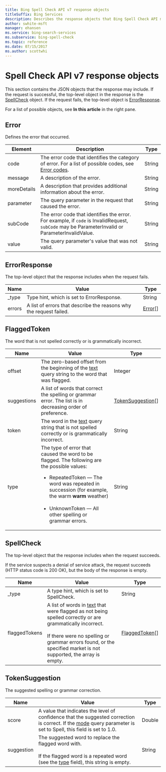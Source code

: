 ```yaml
---
title: Bing Spell Check API v7 response objects
titleSuffix: Bing Services
description: Describes the response objects that Bing Spell Check API may return in the JSON response.
author: swhite-msft
manager: ehansen
ms.service: bing-search-services
ms.subservice: bing-spell-check
ms.topic: reference
ms.date: 07/15/2017
ms.author: scottwhi
---
```


# Spell Check API v7 response objects

This section contains the JSON objects that the response may include. If the request is successful, the top-level object in the response is the [SpellCheck](#spellcheck) object. If the request fails, the top-level object is [ErrorResponse](#errorresponse). 

For a list of possible objects, see **In this article** in the right pane.

  
## Error  

Defines the error that occurred.  
  
|Element|Description|Type 
|-|-|-  
|<a name="error-code"></a>code|The error code that identifies the category of error. For a list of possible codes, see [Error codes](error-codes.md#error-codes).|String
|<a name="error-message"></a>message|A description of the error.|String 
|<a name="error-moredetails"></a>moreDetails|A description that provides additional information about the error.|String
|<a name="error-parameter"></a>parameter|The query parameter in the request that caused the error.|String
|<a name="error-subcode"></a>subCode|The error code that identifies the error. For example, if `code` is InvalidRequest, `subCode` may be ParameterInvalid or ParameterInvalidValue.|String
|<a name="error-value"></a>value|The query parameter's value that was not valid.|String
  
## ErrorResponse  

The top-level object that the response includes when the request fails.  
  
|Name|Value|Type
|-|-|-
|_type|Type hint, which is set to ErrorResponse.|String
|<a name="errors"></a>errors|A list of errors that describe the reasons why the request failed.|[Error](#error)[]  

## FlaggedToken

The word that is not spelled correctly or is grammatically incorrect.  
  
|Name|Value|Type
|-|-|-
|<a name="flaggedtoken-offset"></a>offset|The zero-based offset from the beginning of the [text](query-parameters.md#text) query string to the word that was flagged.|Integer  
|<a name="flaggedtoken-suggestions"></a>suggestions|A list of words that correct the spelling or grammar error. The list is in decreasing order of preference.|[TokenSuggestion](#tokensuggestion)[]  
|<a name="flaggedtoken-token"></a>token|The word in the [text](query-parameters.md#text) query string that is not spelled correctly or is grammatically incorrect.|String
|<a name="flaggedtoken-type"></a>type|The type of error that caused the word to be flagged. The following are the possible values:<ul><li>RepeatedToken &mdash; The word was repeated in succession (for example, the warm **warm** weather)<br/><br/></li><li>UnknownToken &mdash; All other spelling or grammar errors.</li></ul>|String 
  
## SpellCheck  

The top-level object that the response includes when the request succeeds.  
  
If the service suspects a denial of service attack, the request succeeds (HTTP status code is 200 OK), but the body of the response is empty.  
  
|Name|Value|Type
|-|-|-
|_type|A type hint, which is set to SpellCheck.|String
|<a name="flaggedtokens"></a>flaggedTokens|A list of words in [text](query-parameters.md#text) that were flagged as not being spelled correctly or are grammatically incorrect.<br/><br/>If there were no spelling or grammar errors found, or the specified market is not supported, the array is empty.|[FlaggedToken](#flaggedtoken)[] 
  
## TokenSuggestion  

The suggested spelling or grammar correction.  
  
|Name|Value|Type
|-|-|-
|<a name="score"></a>score|A value that indicates the level of confidence that the suggested correction is correct. If the [mode](query-parameters.md#mode) query parameter is set to Spell, this field is set to 1.0.|Double 
|<a name="suggestion"></a>suggestion|The suggested word to replace the flagged word with.<br/><br/>If the flagged word is a repeated word (see the [type](#flaggedtoken-type) field), this string is empty.|String  
  